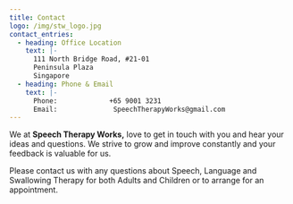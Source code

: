 ```yaml
---
title: Contact
logo: /img/stw_logo.jpg
contact_entries:
  - heading: Office Location
    text: |-
      111 North Bridge Road, #21-01 
      Peninsula Plaza
      Singapore
  - heading: Phone & Email
    text: |-
      Phone:             +65 9001 3231
      Email:              SpeechTherapyWorks@gmail.com
---
```

We at **Speech Therapy Works,** love to get in touch with you and hear your ideas and questions. We strive to grow and improve constantly and your feedback
is valuable for us.

Please contact us with any questions about Speech, Language and Swallowing Therapy for both Adults and Children or to arrange for an appointment.
